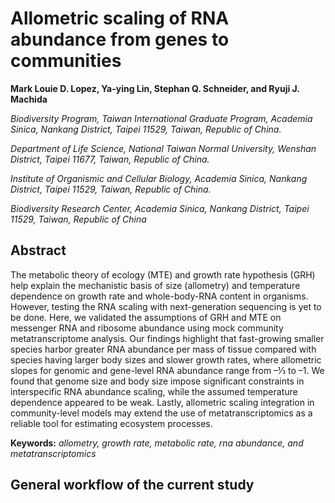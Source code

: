 # Allometric scaling of RNA abundance from genes to communities

<b> Mark Louie D. Lopez, Ya-ying Lin, Stephan Q. Schneider, and Ryuji J. Machida </b>

<i>
Biodiversity Program, Taiwan International Graduate Program, Academia Sinica, Nankang District, Taipei 11529, Taiwan, Republic of China.

Department of Life Science, National Taiwan Normal University, Wenshan District, Taipei 11677, Taiwan, Republic of China.

Institute of Organismic and Cellular Biology, Academia Sinica, Nankang District, Taipei 11529, Taiwan, Republic of China.

Biodiversity Research Center, Academia Sinica, Nankang District, Taipei 11529, Taiwan, Republic of China
</i>

## Abstract

The metabolic theory of ecology (MTE) and growth rate hypothesis (GRH) help explain the mechanistic basis of size (allometry) and temperature dependence on growth rate and whole-body-RNA content in organisms. However, testing the RNA scaling with next-generation sequencing is yet to be done. Here, we validated the assumptions of GRH and MTE on messenger RNA and ribosome abundance using mock community metatranscriptome analysis. Our findings highlight that fast-growing smaller species harbor greater RNA abundance per mass of tissue compared with species having larger body sizes and slower growth rates, where allometric slopes for genomic and gene-level RNA abundance range from –⅓ to –1. We found that genome size and body size impose significant constraints in interspecific RNA abundance scaling, while the assumed temperature dependence appeared to be weak. Lastly, allometric scaling integration in community-level models may extend the use of metatranscriptomics as a reliable tool for estimating ecosystem processes.

<b>Keywords:</b> <i>allometry, growth rate, metabolic rate, rna abundance, and metatranscriptomics</i>

## General workflow of the current study

<p align="center">
